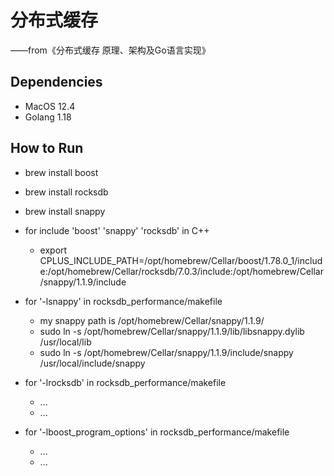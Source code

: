 # 分布式缓存 
——from《分布式缓存 原理、架构及Go语言实现》

## Dependencies 
- MacOS 12.4
- Golang 1.18

## How to Run 
- brew install boost
- brew install rocksdb
- brew install snappy
- for include 'boost' 'snappy' 'rocksdb' in C++
  - export CPLUS_INCLUDE_PATH=/opt/homebrew/Cellar/boost/1.78.0_1/include:/opt/homebrew/Cellar/rocksdb/7.0.3/include:/opt/homebrew/Cellar/snappy/1.1.9/include

- for '-lsnappy' in rocksdb_performance/makefile
  - my snappy path is /opt/homebrew/Cellar/snappy/1.1.9/
  - sudo ln -s /opt/homebrew/Cellar/snappy/1.1.9/lib/libsnappy.dylib  /usr/local/lib 
  - sudo ln -s /opt/homebrew/Cellar/snappy/1.1.9/include/snappy  /usr/local/include/snappy
- for '-lrocksdb' in rocksdb_performance/makefile
  - ...
  - ...
- for '-lboost_program_options' in rocksdb_performance/makefile 
  - ...
  - ...




